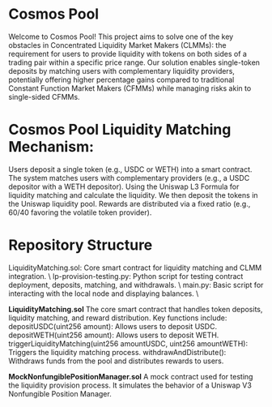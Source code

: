 # Cosmos Pool

Welcome to Cosmos Pool! This project aims to solve one of the key obstacles in Concentrated Liquidity Market Makers (CLMMs): the requirement for users to provide liquidity with tokens on both sides of a trading pair within a specific price range. Our solution enables single-token deposits by matching users with complementary liquidity providers, potentially offering higher percentage gains compared to traditional Constant Function Market Makers (CFMMs) while managing risks akin to single-sided CFMMs.

# Cosmos Pool Liquidity Matching Mechanism:

Users deposit a single token (e.g., USDC or WETH) into a smart contract.
The system matches users with complementary providers (e.g., a USDC depositor with a WETH depositor).
Using the Uniswap L3 Formula for liquidity matching and calculate the liquidity.
We then deposit the tokens in the Uniswap liquidity pool. 
Rewards are distributed via a fixed ratio (e.g., 60/40 favoring the volatile token provider).

# Repository Structure

LiquidityMatching.sol: Core smart contract for liquidity matching and CLMM integration. \\
lp-provision-testing.py: Python script for testing contract deployment, deposits, matching, and withdrawals.  \\
main.py: Basic script for interacting with the local node and displaying balances. \\

**LiquidityMatching.sol**
The core smart contract that handles token deposits, liquidity matching, and reward distribution. Key functions include:
depositUSDC(uint256 amount): Allows users to deposit USDC.
depositWETH(uint256 amount): Allows users to deposit WETH.
triggerLiquidityMatching(uint256 amountUSDC, uint256 amountWETH): Triggers the liquidity matching process.
withdrawAndDistribute(): Withdraws funds from the pool and distributes rewards to users.

**MockNonfungiblePositionManager.sol**
A mock contract used for testing the liquidity provision process. It simulates the behavior of a Uniswap V3 Nonfungible Position Manager.

